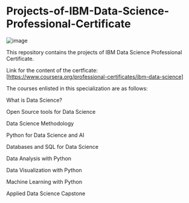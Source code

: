 # Projects-of-IBM-Data-Science-Professional-Certificate

![image](https://user-images.githubusercontent.com/77664254/117599633-7d21de80-b14a-11eb-9a2a-f3588e7fff29.png)

This repository contains the projects of IBM Data Science Professional Certificate.

Link for the content of the certficate: [https://www.coursera.org/professional-certificates/ibm-data-science]

The courses enlisted in this specialization are as follows:

 What is Data Science?

 Open Source tools for Data Science

 Data Science Methodology

 Python for Data Science and AI

 Databases and SQL for Data Science

 Data Analysis with Python

 Data Visualization with Python

 Machine Learning with Python

 Applied Data Science Capstone
